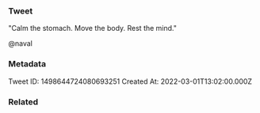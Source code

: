 ### Tweet
"Calm the stomach. Move the body. Rest the mind."

@naval

### Metadata
Tweet ID: 1498644724080693251
Created At: 2022-03-01T13:02:00.000Z

### Related

